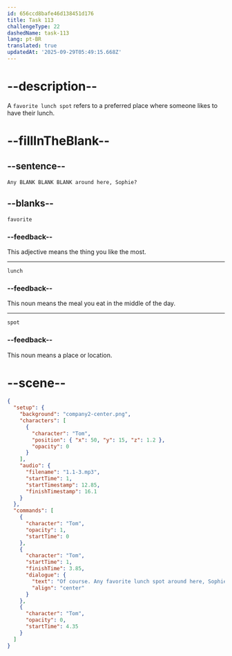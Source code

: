 ```yaml
---
id: 656ccd8bafe46d138451d176
title: Task 113
challengeType: 22
dashedName: task-113
lang: pt-BR
translated: true
updatedAt: '2025-09-29T05:49:15.668Z'
---
```


<!--
AUDIO REFERENCE:
Tom: Of course. Any favorite lunch spot around here, Sophie?
-->

# --description--

A `favorite lunch spot` refers to a preferred place where someone likes to have their lunch.

# --fillInTheBlank--

## --sentence--

`Any BLANK BLANK BLANK around here, Sophie?`

## --blanks--

`favorite`

### --feedback--

This adjective means the thing you like the most.

---

`lunch`

### --feedback--

This noun means the meal you eat in the middle of the day.

---

`spot`

### --feedback--

This noun means a place or location.

# --scene--

```json
{
  "setup": {
    "background": "company2-center.png",
    "characters": [
      {
        "character": "Tom",
        "position": { "x": 50, "y": 15, "z": 1.2 },
        "opacity": 0
      }
    ],
    "audio": {
      "filename": "1.1-3.mp3",
      "startTime": 1,
      "startTimestamp": 12.85,
      "finishTimestamp": 16.1
    }
  },
  "commands": [
    {
      "character": "Tom",
      "opacity": 1,
      "startTime": 0
    },
    {
      "character": "Tom",
      "startTime": 1,
      "finishTime": 3.85,
      "dialogue": {
        "text": "Of course. Any favorite lunch spot around here, Sophie?",
        "align": "center"
      }
    },
    {
      "character": "Tom",
      "opacity": 0,
      "startTime": 4.35
    }
  ]
}
```
